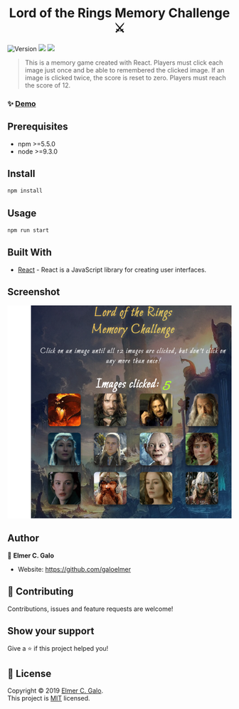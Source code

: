 <h1 align="center">Lord of the Rings Memory Challenge ⚔️ </h1>
<p>
  <img alt="Version" src="https://img.shields.io/badge/version-1.0-blue.svg?cacheSeconds=2592000" />
  <img src="https://img.shields.io/badge/npm-%3E%3D5.5.0-blue.svg" />
  <img src="https://img.shields.io/badge/node-%3E%3D9.3.0-blue.svg" />
</p>

> This is a memory game created with React. Players must click each image just once and be able to remembered the clicked image. If an image is clicked twice, the score is reset to zero. Players must reach the score of 12.

### ✨ [Demo](https://react-click-game.web.app/)

## Prerequisites

- npm >=5.5.0
- node >=9.3.0

## Install

```sh
npm install
```

## Usage

```sh
npm run start
```

## Built With

* [React](https://www.npmjs.com/package/react) - React is a JavaScript library for creating user interfaces.

## Screenshot
![Game Screenshot](./public/images/screenshot.png)

## Author

👤 **Elmer C. Galo**

* Website: https://github.com/galoelmer

## 🤝 Contributing

Contributions, issues and feature requests are welcome!<br />

## Show your support

Give a ⭐️ if this project helped you!

## 📝 License

Copyright © 2019 [Elmer C. Galo](https://github.com/galoelmer).<br />
This project is [MIT](https://github.com/kefranabg/readme-md-generator/blob/master/LICENSE) licensed.
